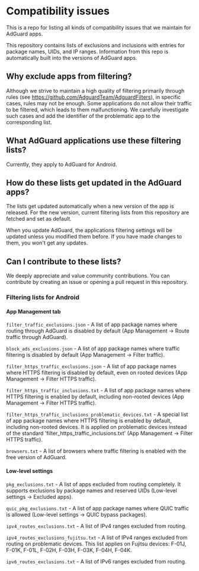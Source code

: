 &nbsp;

# Compatibility issues

This is a repo for listing all kinds of compatibility issues that we maintain for AdGuard apps. 

This repository contains lists of exclusions and inclusions with entries for package names, UIDs, and IP ranges. Information from this repo is automatically built into the versions of AdGuard apps. 

## Why exclude apps from filtering?

Although we strive to maintain a high quality of filtering primarily through rules (see https://github.com/AdguardTeam/AdguardFilters), in specific cases, rules may not be enough. Some applications do not allow their traffic to be filtered, which leads to them malfunctioning. We carefully investigate such cases and add the identifier of the problematic app to the corresponding list. 

## What AdGuard applications use these filtering lists?

Currently, they apply to AdGuard for Android.

## How do these lists get updated in the AdGuard apps?

The lists get updated automatically when a new version of the app is released. For the new version, current filtering lists from this repository are fetched and set as default.

When you update AdGuard, the applications filtering settings will be updated unless you modified them before. If you have made changes to them, you won't get any updates.

## Can I contribute to these lists?

We deeply appreciate and value community contributions. You can contribute by creating an issue or opening a pull request in this repository.

### Filtering lists for Android  

#### App Management tab

`filter_traffic_exclusions.json` - A list of app package names where routing through AdGuard is disabled by default (App Management -> Route traffic through AdGuard).

`block_ads_exclusions.json` - A list of app package names where traffic filtering is disabled by default (App Management -> Filter traffic).

`filter_https_traffic_exclusions.json` - A list of app package names where HTTPS filtering is disabled by default, even on rooted devices (App Management -> Filter HTTPS traffic).

`filter_https_traffic_inclusions.txt` - A list of app package names where HTTPS filtering is enabled by default, including non-rooted devices (App Management -> Filter HTTPS traffic).

`filter_https_traffic_inclusions_problematic_devices.txt` - A special list of app package names where HTTPS filtering is enabled by default, including non-rooted devices. It is applied on problematic devices instead of the standard 'filter_https_traffic_inclusions.txt' (App Management -> Filter HTTPS traffic).

`browsers.txt` - A list of browsers where traffic filtering is enabled with the free version of AdGuard.

#### Low-level settings

`pkg_exclusions.txt` - A list of apps excluded from routing completely. It supports exclusions by package names and reserved UIDs (Low-level settings -> Excluded apps).

`quic_pkg_exclusions.txt` - A list of app package names where QUIC traffic is allowed (Low-level settings -> QUIC bypass packages).

`ipv4_routes_exclusions.txt` - A list of IPv4 ranges excluded from routing. 

`ipv4_routes_exclusions_fujitsu.txt` - A list of IPv4 ranges excluded from routing on problematic devices. This list applies on Fujitsu devices: F-01J, F-01K, F-01L, F-02H, F-03H, F-03K, F-04H, F-04K. 

`ipv6_routes_exclusions.txt` - A list of IPv6 ranges excluded from routing. 

